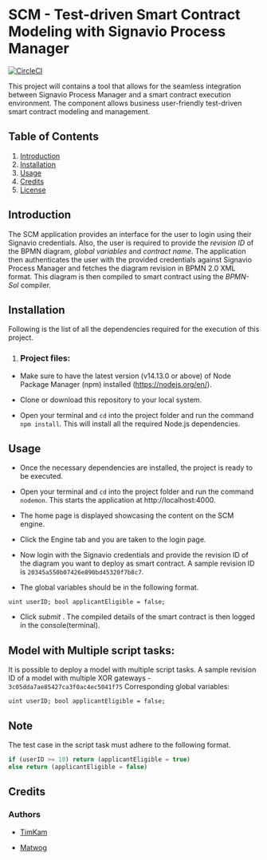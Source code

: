 # SCM - Test-driven Smart Contract Modeling with Signavio Process Manager

[![CircleCI](https://circleci.com/gh/signavio/SCM/tree/master.svg?style=svg&circle-token=63cd7782954c7d813d4527a5466c5bdc7493188d)](https://circleci.com/gh/signavio/SCM/tree/master)

This project will contains a tool that allows for the seamless integration between Signavio Process Manager and a smart contract execution environment.
The component allows business user-friendly test-driven smart contract modeling and management.

## Table of Contents

1. [Introduction](#introduction)
2. [Installation](#installation)
3. [Usage](#usage)
4. [Credits](#credits)
5. [License](#license)

## Introduction

The SCM application provides an interface for the user to login using their Signavio credentials.
Also, the user is required to provide the _revision ID_ of the BPMN diagram, _global variables_ and _contract name_.
The application then authenticates the user with the provided credentials against Signavio Process Manager and fetches the diagram revision in BPMN 2.0 XML format.
This diagram is then compiled to smart contract using the _BPMN-Sol_ compiler.

## Installation

Following is the list of all the dependencies required for the execution of this project.

1. ### Project files:

- Make sure to have the latest version (v14.13.0 or above) of Node Package Manager (npm) installed (https://nodejs.org/en/).

- Clone or download this repository to your local system.

- Open your terminal and `cd` into the project folder and run the command `npm install`. This will install all the required Node.js dependencies.

## Usage

- Once the necessary dependencies are installed, the project is ready to be executed.

- Open your terminal and `cd` into the project folder and run the command `nodemon`. This starts the application at http://localhost:4000.

- The home page is displayed showcasing the content on the SCM engine.

* Click the Engine tab and you are taken to the login page.

- Now login with the Signavio credentials and provide the revision ID of the diagram you want to deploy as smart contract. A sample revision ID is `20345a550b07426e890bd45320f7b8c7`.

- The global variables should be in the following format.

```
uint userID; bool applicantEligible = false;
```

- Click _submit_ . The compiled details of the smart contract is then logged in the console(terminal).

## Model with Multiple script tasks:

It is possible to deploy a model with multiple script tasks. A sample revision ID of a model with multiple XOR gateways - `3c05dda7ae85427ca3f0ac4ec5041f75`
Corresponding global variables:

```
uint userID; bool applicantEligible = false;
```

## Note

The test case in the script task must adhere to the following format.

```javascript
if (userID >= 10) return (applicantEligible = true)
else return (applicantEligible = false)
```

## Credits

### Authors

- [TimKam](https://github.com/TimKam/)

- [Matwog](https://github.com/Matwog)

